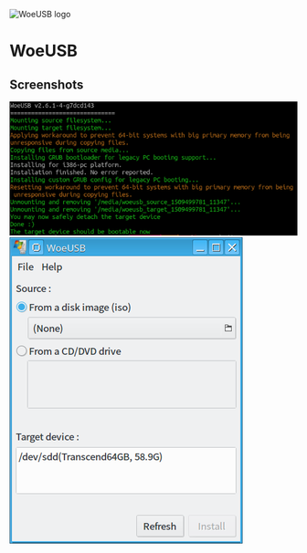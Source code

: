 ![WoeUSB logo](../src/data/woeusb-logo.png)

# WoeUSB

## Screenshots

![CLI mode screenshot 1](woeusb-screenshot.png) ![GUI mode screenshot 1](woeusbgui-screenshot.png)
